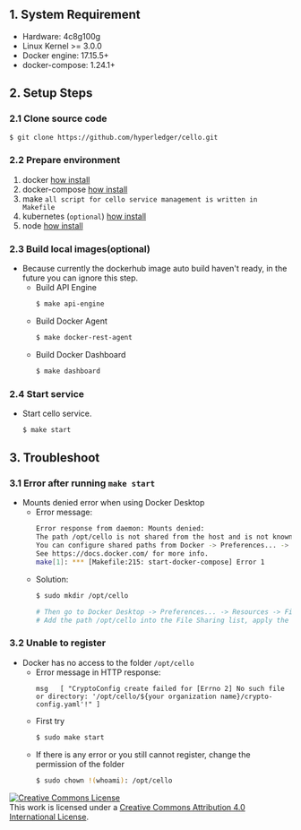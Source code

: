 ## 1. System Requirement

* Hardware: 4c8g100g
* Linux Kernel >= 3.0.0
* Docker engine: 17.15.5+
* docker-compose: 1.24.1+

## 2. Setup Steps

### 2.1 Clone source code

```bash
$ git clone https://github.com/hyperledger/cello.git
```

### 2.2 Prepare environment

1. docker [how install](https://get.docker.com)
2. docker-compose [how install](https://docs.docker.com/compose/install/)
3. make `all script for cello service management is written in Makefile`
4. kubernetes (`optional`) [how install](https://kubernetes.io/docs/setup/)
5. node [how install](https://nodejs.org/en/download/)

### 2.3 Build local images(optional)

* Because currently the dockerhub image auto build haven't ready, in the future you can ignore this step.
  * Build API Engine
    ```bash
    $ make api-engine
    ```
  * Build Docker Agent
    ```bash
    $ make docker-rest-agent
    ```
  * Build Docker Dashboard
    ```bash
    $ make dashboard
    ```

### 2.4 Start service

* Start cello service.

  ```bash
  $ make start
  ```

## 3. Troubleshoot


### 3.1 Error after running ```make start```
  * Mounts denied error when using Docker Desktop
    * Error message:
      ```bash
      Error response from daemon: Mounts denied:
      The path /opt/cello is not shared from the host and is not known to Docker.
      You can configure shared paths from Docker -> Preferences... -> Resources -> File Sharing.
      See https://docs.docker.com/ for more info.
      make[1]: *** [Makefile:215: start-docker-compose] Error 1
      ```
    * Solution:
      ```bash
      $ sudo mkdir /opt/cello
      
      # Then go to Docker Desktop -> Preferences... -> Resources -> File Sharing
      # Add the path /opt/cello into the File Sharing list, apply the change and restrt Docker Desktop
      ```

### 3.2 Unable to register
  * Docker has no access to the folder ```/opt/cello```
    * Error message in HTTP response:
      ```
      msg	[ "CryptoConfig create failed for [Errno 2] No such file or directory: '/opt/cello/${your organization name}/crypto-config.yaml'!" ]
      ```
    * First try
      ```bash
      $ sudo make start
      ```
    * If there is any error or you still cannot register, change the permission of the folder
      ```bash
      $ sudo chown !(whoami): /opt/cello
      ```

<a rel="license" href="http://creativecommons.org/licenses/by/4.0/"><img alt="Creative Commons License" style="border-width:0" src="https://i.creativecommons.org/l/by/4.0/88x31.png" /></a><br />This work is licensed under a <a rel="license" href="http://creativecommons.org/licenses/by/4.0/">Creative Commons Attribution 4.0 International License</a>.
